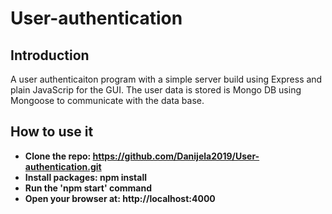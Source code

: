 # User-authentication

## Introduction

A user authenticaiton program with a simple server build using Express and plain JavaScrip for the GUI. The user data is stored is Mongo DB using Mongoose to communicate with the data base.

## How to use it

- **Clone the repo: https://github.com/Danijela2019/User-authentication.git**
- **Install packages: npm install**
- **Run the 'npm start' command**
- **Open your browser at: http://localhost:4000**
